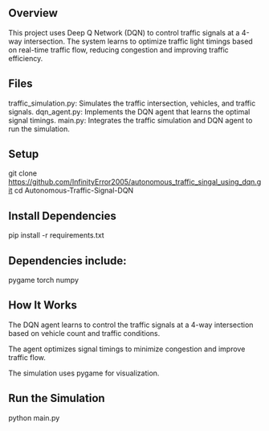 Overview
-----------
This project uses Deep Q Network (DQN) to control traffic signals at a 4-way intersection. The system learns to optimize traffic light timings based on real-time traffic flow, reducing congestion and improving traffic efficiency.

Files
----------
traffic_simulation.py: Simulates the traffic intersection, vehicles, and traffic signals.
dqn_agent.py: Implements the DQN agent that learns the optimal signal timings.
main.py: Integrates the traffic simulation and DQN agent to run the simulation.

Setup 
-------
git clone https://github.com/InfinityError2005/autonomous_traffic_singal_using_dqn.git
cd Autonomous-Traffic-Signal-DQN

Install Dependencies
----------------------
pip install -r requirements.txt

Dependencies include:
----------------------
pygame
torch
numpy

How It Works
---------------------
The DQN agent learns to control the traffic signals at a 4-way intersection based on vehicle count and traffic conditions.

The agent optimizes signal timings to minimize congestion and improve traffic flow.

The simulation uses pygame for visualization.

Run the Simulation
--------------------
python main.py



